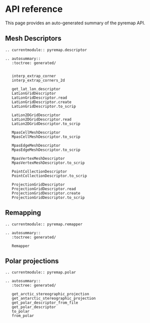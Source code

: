 # API reference

This page provides an auto-generated summary of the pyremap API.

## Mesh Descriptors

```{eval-rst}
.. currentmodule:: pyremap.descriptor

.. autosummary::
   :toctree: generated/


   interp_extrap_corner
   interp_extrap_corners_2d

   get_lat_lon_descriptor
   LatLonGridDescriptor
   LatLonGridDescriptor.read
   LatLonGridDescriptor.create
   LatLonGridDescriptor.to_scrip

   LatLon2DGridDescriptor
   LatLon2DGridDescriptor.read
   LatLon2DGridDescriptor.to_scrip

   MpasCellMeshDescriptor
   MpasCellMeshDescriptor.to_scrip

   MpasEdgeMeshDescriptor
   MpasEdgeMeshDescriptor.to_scrip

   MpasVertexMeshDescriptor
   MpasVertexMeshDescriptor.to_scrip

   PointCollectionDescriptor
   PointCollectionDescriptor.to_scrip

   ProjectionGridDescriptor
   ProjectionGridDescriptor.read
   ProjectionGridDescriptor.create
   ProjectionGridDescriptor.to_scrip
```

## Remapping

```{eval-rst}
.. currentmodule:: pyremap.remapper

.. autosummary::
   :toctree: generated/

   Remapper
```

## Polar projections

```{eval-rst}
.. currentmodule:: pyremap.polar

.. autosummary::
   :toctree: generated/

   get_arctic_stereographic_projection
   get_antarctic_stereographic_projection
   get_polar_descriptor_from_file
   get_polar_descriptor
   to_polar
   from_polar
```
